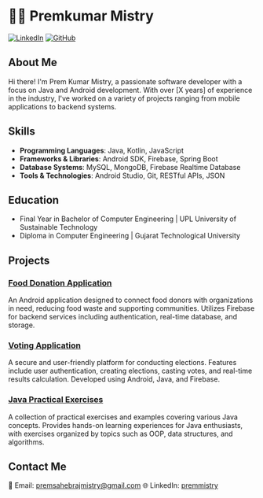 # 👨‍💼 Premkumar Mistry

[![LinkedIn](https://img.shields.io/badge/LinkedIn-Connect-blue?logo=linkedin)](https://www.linkedin.com/in/premmistry/)
[![GitHub](https://img.shields.io/badge/GitHub-Follow-gray?logo=github)](https://github.com/premkumarmistry)

## About Me

Hi there! I'm Prem Kumar Mistry, a passionate software developer with a focus on Java and Android development. With over [X years] of experience in the industry, I've worked on a variety of projects ranging from mobile applications to backend systems.

## Skills

- **Programming Languages**: Java, Kotlin, JavaScript
- **Frameworks & Libraries**: Android SDK, Firebase, Spring Boot
- **Database Systems**: MySQL, MongoDB, Firebase Realtime Database
- **Tools & Technologies**: Android Studio, Git, RESTful APIs, JSON

## Education

- Final Year in Bachelor of Computer Engineering | UPL University of Sustainable Technology
- Diploma in Computer Engineering | Gujarat Technological University 

## Projects

### [Food Donation Application](https://github.com/premkumarmistry/FoodDonation)

An Android application designed to connect food donors with organizations in need, reducing food waste and supporting communities. Utilizes Firebase for backend services including authentication, real-time database, and storage.

### [Voting Application](https://github.com/premkumarmistry/Voting)

A secure and user-friendly platform for conducting elections. Features include user authentication, creating elections, casting votes, and real-time results calculation. Developed using Android, Java, and Firebase.

### [Java Practical Exercises](https://github.com/premkumarmistry/JavaPracticals)

A collection of practical exercises and examples covering various Java concepts. Provides hands-on learning experiences for Java enthusiasts, with exercises organized by topics such as OOP, data structures, and algorithms.



## Contact Me

📧 Email: [premsahebrajmistry@gmail.com](mailto:premsahebrajmistry@gmail.com)
🌐 LinkedIn: [premmistry](https://www.linkedin.com/in/premmistry/)

